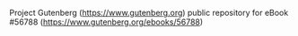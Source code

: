 Project Gutenberg (https://www.gutenberg.org) public repository for
eBook #56788 (https://www.gutenberg.org/ebooks/56788)
